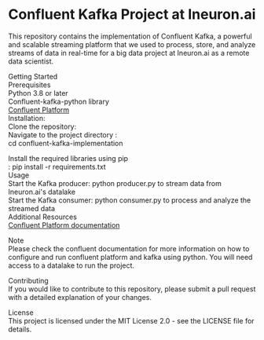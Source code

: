 # Confluent Kafka Project at Ineuron.ai

This repository contains the implementation of Confluent Kafka, a powerful and scalable streaming platform that we used to process, store, and analyze streams of data in real-time for a big data project at Ineuron.ai as a remote data scientist.

Getting Started <br>
Prerequisites<br>
Python 3.8 or later<br>
Confluent-kafka-python library<br>
[Confluent Platform](https://confluent.cloud)<br>
Installation:<br>
Clone the repository:<br> 
Navigate to the project directory :<br> cd confluent-kafka-implementation <br>

Install the required libraries using pip<br>: pip install -r requirements.txt<br>
Usage<br>
Start the Kafka producer: python producer.py to stream data from Ineuron.ai's datalake<br>
Start the Kafka consumer: python consumer.py to process and analyze the streamed data<br>
Additional Resources<br>
[Confluent Platform documentation](https://confluent.cloud/learn)<br>

Note<br>
Please check the confluent documentation for more information on how to configure and run confluent platform and kafka using python. You will need access to a datalake to run the project.

Contributing<br>
If you would like to contribute to this repository, please submit a pull request with a detailed explanation of your changes.<br>

License<br>
This project is licensed under the MIT License 2.0 - see the LICENSE file for details.
